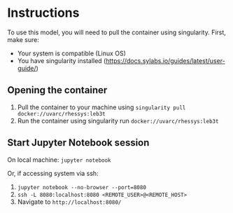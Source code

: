 # Instructions

To use this model, you will need to pull the container using singularity. First, make sure:
* Your system is compatible (Linux OS)
* You have singularity installed (https://docs.sylabs.io/guides/latest/user-guide/)

## Opening the container
1. Pull the container to your machine using `singularity pull docker://uvarc/rhessys:leb3t`
2. Run the container using singularity run `docker://uvarc/rhessys:leb3t`

## Start Jupyter Notebook session
On local machine: `jupyter notebook`
 
Or, if accessing system via ssh:
  1. `jupyter notebook --no-browser --port=8080`
  2. `ssh -L 8080:localhost:8080 <REMOTE_USER>@<REMOTE_HOST>`
  3. Navigate to `http://localhost:8080/`

